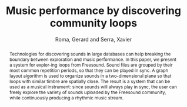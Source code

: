 --- 
  title: "Music performance by discovering community loops" 
  abstract: "Technologies for discovering sounds in large databases can help breaking the boundary between exploration and music performance. In this paper, we present a system for explor-ing loops from Freesound. Sound files are grouped by their most common repetition periods, so that they can be played in sync. A graph layout algorithm is used to organize sounds in a two-dimensional plane so that loops with similar timbre are spatially close. The result is a system that can be used as a musical instrument: since sounds will always play in sync, the user can freely explore the variety of sounds uploaded by the Freesound community, while continuously producing a rhythmic music stream." 
  address: "Paris" 
  author: "Roma, Gerard and Serra, Xavier" 
  booktitle: "Proceedings of the International Web Audio Conference" 
  editor: "Goldszmidt, Samuel and Schnell, Norbert and Saiz, Victor and Matuszewski, Benjamin" 
  month: "Proceedings of the International Web Audio Conference"
  pages: "" 
  publisher: "IRCAM" 
  series: "WAC '15"
  type: "Paper"  
  year: "2015" 
  id: "2015_39" 
  tags: year2015 
  pdflink: /_data/papers/pdf/2015/2015_39.pdf
  ISSN: Can't find it!
---